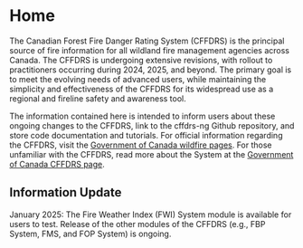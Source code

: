 # Home

The Canadian Forest Fire Danger Rating System (CFFDRS) is the principal source of fire information for all wildland fire management agencies across Canada. The CFFDRS is undergoing extensive revisions, with rollout to practitioners occurring during 2024, 2025, and beyond. The primary goal is to meet the evolving needs of advanced users, while maintaining the simplicity and effectiveness of the CFFDRS for its widespread use as a regional and fireline safety and awareness tool.

The information contained here is intended to inform users about these ongoing changes to the CFFDRS, link to the cffdrs-ng Github repository, and store code documentation and tutorials. For official information regarding the CFFDRS, visit the [Government of Canada wildfire pages](https://natural-resources.canada.ca/our-natural-resources/forests/wildland-fires-insects-disturbances/17598). For those unfamiliar with the CFFDRS, read more about the System at the [Government of Canada CFFDRS page](https://natural-resources.canada.ca/our-natural-resources/forests/wildland-fires-insects-disturbances/canadian-forest-fire-danger-rating-system/14470).


## Information Update

January 2025: The Fire Weather Index (FWI) System module is available for users to test. Release of the other modules of the CFFDRS (e.g., FBP System, FMS, and FOP System) is ongoing.